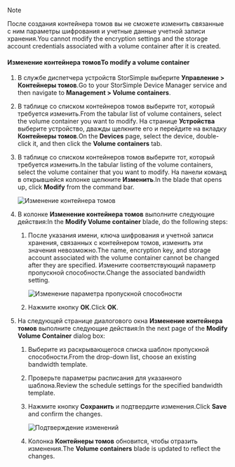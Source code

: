 <!--author=alkohli last changed: 07/05/2017-->

> [!NOTE] 
> <span data-ttu-id="be906-101">После создания контейнера томов вы не сможете изменить связанные с ним параметры шифрования и учетные данные учетной записи хранения.</span><span class="sxs-lookup"><span data-stu-id="be906-101">You cannot modify the encryption settings and the storage account credentials associated with a volume container after it is created.</span></span>

#### <a name="to-modify-a-volume-container"></a><span data-ttu-id="be906-102">Изменение контейнера томов</span><span class="sxs-lookup"><span data-stu-id="be906-102">To modify a volume container</span></span>

1. <span data-ttu-id="be906-103">В службе диспетчера устройств StorSimple выберите **Управление > Контейнеры томов**.</span><span class="sxs-lookup"><span data-stu-id="be906-103">Go to your StorSimple Device Manager service and then navigate to **Management > Volume containers**.</span></span>

2. <span data-ttu-id="be906-104">В таблице со списком контейнеров томов выберите тот, который требуется изменить.</span><span class="sxs-lookup"><span data-stu-id="be906-104">From the tabular list of volume containers, select the volume container you want to modify.</span></span> <span data-ttu-id="be906-105">На странице **Устройства** выберите устройство, дважды щелкните его и перейдите на вкладку **Контейнеры томов**.</span><span class="sxs-lookup"><span data-stu-id="be906-105">On the **Devices** page, select the device, double-click it, and then click the **Volume containers** tab.</span></span>

2. <span data-ttu-id="be906-106">В таблице со списком контейнеров томов выберите тот, который требуется изменить.</span><span class="sxs-lookup"><span data-stu-id="be906-106">In the tabular listing of the volume containers, select the volume container that you want to modify.</span></span> <span data-ttu-id="be906-107">На панели команд в открывшейся колонке щелкните **Изменить**.</span><span class="sxs-lookup"><span data-stu-id="be906-107">In the blade that opens up, click **Modify** from the command bar.</span></span>

    ![Изменение контейнера томов](./media/storsimple-8000-modify-volume-container/modify-vol-container1.png)

3. <span data-ttu-id="be906-109">В колонке **Изменение контейнера томов** выполните следующие действия:</span><span class="sxs-lookup"><span data-stu-id="be906-109">In the **Modify Volume container** blade, do the following steps:</span></span>
   
   1. <span data-ttu-id="be906-110">После указания имени, ключа шифрования и учетной записи хранения, связанных с контейнером томов, изменить эти значения невозможно.</span><span class="sxs-lookup"><span data-stu-id="be906-110">The name, encryption key, and storage account associated with the volume container cannot be changed after they are specified.</span></span> <span data-ttu-id="be906-111">Измените соответствующий параметр пропускной способности.</span><span class="sxs-lookup"><span data-stu-id="be906-111">Change the associated bandwidth setting.</span></span>
      
       ![Изменение параметра пропускной способности](./media/storsimple-8000-modify-volume-container/modify-vol-container2.png)

   2.  <span data-ttu-id="be906-113">Нажмите кнопку **ОК**.</span><span class="sxs-lookup"><span data-stu-id="be906-113">Click **OK**.</span></span>
4. <span data-ttu-id="be906-114">На следующей странице диалогового окна **Изменение контейнера томов** выполните следующие действия:</span><span class="sxs-lookup"><span data-stu-id="be906-114">In the next page of the **Modify Volume Container** dialog box:</span></span>
   
   1. <span data-ttu-id="be906-115">Выберите из раскрывающегося списка шаблон пропускной способности.</span><span class="sxs-lookup"><span data-stu-id="be906-115">From the drop-down list, choose an existing bandwidth template.</span></span>
   2. <span data-ttu-id="be906-116">Проверьте параметры расписания для указанного шаблона.</span><span class="sxs-lookup"><span data-stu-id="be906-116">Review the schedule settings for the specified bandwidth template.</span></span>
   3. <span data-ttu-id="be906-117">Нажмите кнопку **Сохранить** и подтвердите изменения.</span><span class="sxs-lookup"><span data-stu-id="be906-117">Click **Save** and confirm the changes.</span></span>
      
       ![Подтверждение изменений](./media/storsimple-8000-modify-volume-container/modify-vol-container3.png)

   3. <span data-ttu-id="be906-119">Колонка **Контейнеры томов** обновится, чтобы отразить изменения.</span><span class="sxs-lookup"><span data-stu-id="be906-119">The **Volume containers** blade is updated to reflect the changes.</span></span>

